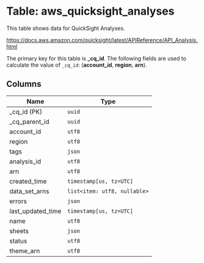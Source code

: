 # Table: aws_quicksight_analyses

This table shows data for QuickSight Analyses.

https://docs.aws.amazon.com/quicksight/latest/APIReference/API_Analysis.html

The primary key for this table is **_cq_id**.
The following fields are used to calculate the value of `_cq_id`: (**account_id**, **region**, **arn**).

## Columns

| Name          | Type          |
| ------------- | ------------- |
|_cq_id (PK)|`uuid`|
|_cq_parent_id|`uuid`|
|account_id|`utf8`|
|region|`utf8`|
|tags|`json`|
|analysis_id|`utf8`|
|arn|`utf8`|
|created_time|`timestamp[us, tz=UTC]`|
|data_set_arns|`list<item: utf8, nullable>`|
|errors|`json`|
|last_updated_time|`timestamp[us, tz=UTC]`|
|name|`utf8`|
|sheets|`json`|
|status|`utf8`|
|theme_arn|`utf8`|